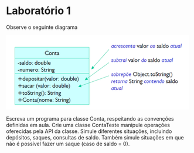 # Laboratório 1

Observe o seguinte diagrama

![img.png](../../resources/conta.png)

Escreva um programa para classe Conta, respeitando as convenções definidas em aula. Crie uma classe
ContaTeste manipule operações oferecidas pela API da classe. Simule diferentes situações, incluindo
depósitos, saques, consultas de saldo. Também simule situações em que não é possível fazer um saque (caso
de saldo = 0).